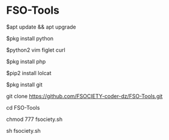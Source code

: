 # FSO-Tools

$apt update && apt upgrade

$pkg install python

$python2 vim figlet curl

$pkg install php

$pip2 install lolcat

$pkg install git

git clone https://github.com/FSOCIETY-coder-dz/FSO-Tools.git

cd FSO-Tools

chmod 777 fsociety.sh

sh fsociety.sh
